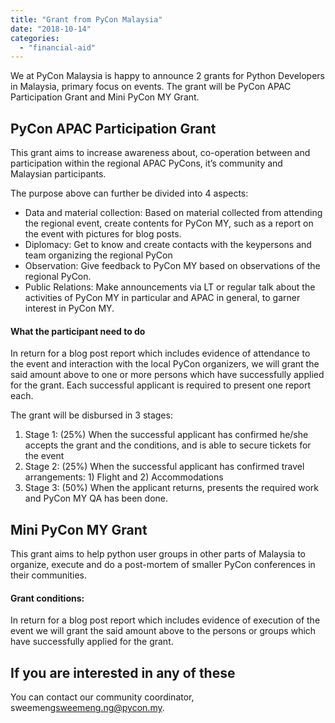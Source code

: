 ```yaml
---
title: "Grant from PyCon Malaysia"
date: "2018-10-14"
categories: 
  - "financial-aid"
---
```


We at PyCon Malaysia is happy to announce 2 grants for Python Developers in Malaysia, primary focus on events. The grant will be PyCon APAC Participation Grant and Mini PyCon MY Grant.

## PyCon APAC Participation Grant

This grant aims to increase awareness about, co-operation between and participation within the regional APAC PyCons, it’s community and Malaysian participants.

The purpose above can further be divided into 4 aspects:

- Data and material collection: Based on material collected from attending the regional event, create contents for PyCon MY, such as a report on the event with pictures for blog posts.
- Diplomacy: Get to know and create contacts with the keypersons and team organizing the regional PyCon
- Observation: Give feedback to PyCon MY based on observations of the regional PyCon.
- Public Relations: Make announcements via LT or regular talk about the activities of PyCon MY in particular and APAC in general, to garner interest in PyCon MY.

#### What the participant need to do

In return for a blog post report which includes evidence of attendance to the event and interaction with the local PyCon organizers, we will grant the said amount above to one or more persons which have successfully applied for the grant. Each successful applicant is required to present one report each.

The grant will be disbursed in 3 stages:

1. Stage 1: (25%) When the successful applicant has confirmed he/she accepts the grant and the conditions, and is able to secure tickets for the event
2. Stage 2: (25%) When the successful applicant has confirmed travel arrangements: 1) Flight and 2) Accommodations
3. Stage 3: (50%) When the applicant returns, presents the required work and PyCon MY QA has been done.

## Mini PyCon MY Grant

This grant aims to help python user groups in other parts of Malaysia to organize, execute and do a post-mortem of smaller PyCon conferences in their communities.

#### Grant conditions:

In return for a blog post report which includes evidence of execution of the event we will grant the said amount above to the persons or groups which have successfully applied for the grant.

## If you are interested in any of these

You can contact our community coordinator, sweemeng<sweemeng.ng@pycon.my>.
